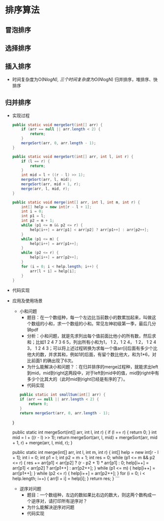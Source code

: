 # 排序算法

## 冒泡排序

## 选择排序

## 插入排序
- 时间复杂度为O(N*logN), 三个时间复杂度为O(N*logN) 归并排序，堆排序、快排序

## 归并排序
- 实现过程
    ```java
    public static void mergeSort(int[] arr) {
        if (arr == null || arr.length < 2) {
            return;
        }
        mergeSort(arr, 0, arr.length - 1);
    }

    public static void mergeSort(int[] arr, int l, int r) {
        if (l == r) {
            return;
        }
        int mid = l + ((r - l) >> 1);
        mergeSort(arr, l, mid);
        mergeSort(arr, mid + 1, r);
        merge(arr, l, mid, r);
    }

    public static void merge(int[] arr, int l, int m, int r) {
        int[] help = new int[r - l + 1];
        int i = 0;
        int p1 = l;
        int p2 = m + 1;
        while (p1 <= m && p2 <= r) {
            help[i++] = arr[p1] < arr[p2] ? arr[p1++] : arr[p2++];
        }
        while (p1 <= m) {
            help[i++] = arr[p1++];
        }
        while (p2 <= r) {
            help[i++] = arr[p2++];
        }
        for (i = 0; i < help.length; i++) {
            arr[l + i] = help[i];
        }
    }
    ```

- 代码实现

- 应用及使用场景
    + 小和问题
        * 题目：在一个数组种，每一个左边比当前数小的数累加起来，叫做这个数组的小和，求一个数组的小和。常见左神初级第一季，最后几分钟pdf
        * 分析：小和问题，就是先求列出每个值前面比他小的所有数，然后求和；比如1 2 4 7 3 6 5，列出所有小和为1， 1 2，1 2 4， 1 2， 1 2 4 3， 1 2 4 3；可以将上述过程转换为求每一个值arr[i]后面有多少个比他大的数，并求其和，例如1的后面，有留个数比他大，和为1*6，对比前面1 的确出现了6次。
        * 为什么能解决小和问题？：在归并排序的merge过程种，就能求出left到mid，mid到right这两段中，对于left到mid中的值，mid到right中有多少个比其大的（此时mid到right已经是有序的了）。
        * 代码实现
        ```java
        public static int smallSum(int[] arr) {
        if (arr == null || arr.length < 2) {
            return 0;
        }
        return mergeSort(arr, 0, arr.length - 1);
    }

    public static int mergeSort(int[] arr, int l, int r) {
        if (l == r) {
            return 0;
        }
        int mid = l + ((r - l) >> 1);
        return mergeSort(arr, l, mid) + mergeSort(arr, mid + 1, r) + merge(arr, l, mid, r);
    }

    public static int merge(int[] arr, int l, int m, int r) {
        int[] help = new int[r - l + 1];
        int i = 0;
        int p1 = l;
        int p2 = m + 1;
        int res = 0;
        while (p1 <= m && p2 <= r) {
            res += arr[p1] < arr[p2] ? (r - p2 + 1) * arr[p1] : 0;
            help[i++] = arr[p1] < arr[p2] ? arr[p1++] : arr[p2++];
        }
        while (p1 <= m) {
            help[i++] = arr[p1++];
        }
        while (p2 <= r) {
            help[i++] = arr[p2++];
        }
        for (i = 0; i < help.length; i++) {
            arr[l + i] = help[i];
        }
        return res;
    }
        ```
    + 逆序对问题
        * 题目：一个数组种，左边的数如果比右边的数大，则这两个数构成一个逆序对，请打印所有逆序对？
        * 为什么能解决逆序对问题
        * 代码实现

















